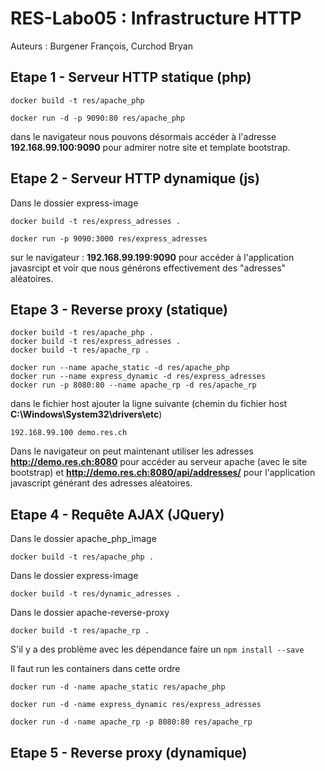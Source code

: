 # RES-Labo05 : Infrastructure HTTP

Auteurs : Burgener François, Curchod Bryan

##  Etape 1 - Serveur HTTP statique (php)

```
docker build -t res/apache_php
```

```
docker run -d -p 9090:80 res/apache_php
```

dans le navigateur nous pouvons désormais accéder à l'adresse **192.168.99.100:9090** pour admirer notre site et template bootstrap.

## Etape 2 - Serveur HTTP dynamique (js)

Dans le dossier express-image

```
docker build -t res/express_adresses .
```

```
docker run -p 9090:3000 res/express_adresses
```

sur le navigateur : **192.168.99.199:9090** pour accéder à l'application javasrcipt et voir que nous générons effectivement des "adresses" aléatoires.

## Etape 3 - Reverse proxy (statique)

```
docker build -t res/apache_php .
docker build -t res/express_adresses .
docker build -t res/apache_rp .
```

```
docker run --name apache_static -d res/apache_php
docker run --name express_dynamic -d res/express_adresses
docker run -p 8080:80 --name apache_rp -d res/apache_rp
```

dans le fichier host ajouter la ligne suivante (chemin du fichier host **C:\Windows\System32\drivers\etc**)

```
192.168.99.100 demo.res.ch
```

Dans le navigateur on peut maintenant utiliser les adresses **http://demo.res.ch:8080** pour accéder au serveur apache (avec le site bootstrap) et **http://demo.res.ch:8080/api/addresses/** pour l'application javascript générant des adresses aléatoires.

## Etape 4 - Requête AJAX (JQuery)

Dans le dossier apache_php_image

```
docker build -t res/apache_php .
```

Dans le dossier express-image

```
docker build -t res/dynamic_adresses .
```

Dans le dossier apache-reverse-proxy

```
docker build -t res/apache_rp .
```

S'il y a des problème avec les dépendance faire un `npm install --save`

Il faut run les containers dans cette ordre

```
docker run -d -name apache_static res/apache_php
```

```
docker run -d -name express_dynamic res/express_adresses
```

```
docker run -d -name apache_rp -p 8080:80 res/apache_rp
```

## Etape 5 - Reverse proxy (dynamique) 

